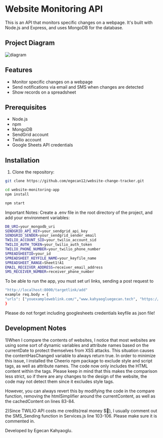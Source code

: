 # Website Monitoring API

This is an API that monitors specific changes on a webpage. It's built with Node.js and Express, and uses MongoDB for the database.

## Project Diagram

![diagram](https://github.com/egecan12/website-change-tracker/assets/45043515/70c66fc4-b53d-4d72-998e-7fd01eb11515)

## Features

- Monitor specific changes on a webpage
- Send notifications via email and SMS when changes are detected
- Show records on a spreadsheet

## Prerequisites

- Node.js
- npm
- MongoDB
- SendGrid account
- Twilio account
- Google Sheets API credentials

## Installation

1. Clone the repository:

```sh
git clone https://github.com/egecan12/website-change-tracker.git

cd website-monitoring-app
npm install

npm start
```

Important Notes:
Create a .env file in the root directory of the project, and add your environment variables:

```sh
DB_URI=your_mongodb_uri
SENDGRID_API_KEY=your_sendgrid_api_key
SENDGRID_SENDER=your_sendgrid_sender_email
TWILIO_ACCOUNT_SID=your_twilio_account_sid
TWILIO_AUTH_TOKEN=your_twilio_auth_token
TWILIO_PHONE_NUMBER=your_twilio_phone_number
SPREADSHEETID=your_id
SPREADSHEET_KEYFILE_NAME=your_keyfile_name
SPREADSHEET_RANGE=Sheet1!A1
EMAIL_RECEIVER_ADDRESS=receiver_email_address
SMS_RECEIVER_NUMBER=receiver_phone_number
```

To be able to run the app, you must set url links, sending a post request to

```sh
"http://localhost:8000/targetlink/add"
example req.body = {
"urls": ["youexampleweblink.com/","www.kahyaogluegecan.tech", "https://translate.google.com/", "https://www.makeuseof.com/using-galaxy-watch-with-iphone/" ]
}
```

Please do not forget including googlesheets credentials keyfile as json file!

## Development Notes

1)When I compare the contents of websites, I notice that most websites are using some sort of dynamic variables and attribute names based on the currentDate to protect themselves from XSS attacks. This situation causes the contentHasChanged variable to always return true. In order to minimize this issue, I installed the Cheerio npm package to exclude style and script tags, as well as attribute names. The code now only includes the HTML content within the <body> tags. Please keep in mind that this makes the comparison less strict, so if there are any changes to the design of the website, the code may not detect them since it excludes style tags.

However, you can always revert this by modifying the code in the compare function, removing the htmlSimplifier around the currentContent, as well as the cachedContent on lines 83-84.

2)Since TWILIO API costs me credits(real money $🙈), I usually comment out the SMS_Sending function in Services.js line 103-106. Please make sure it is commented in.

Developed by Egecan Kahyaoglu.
